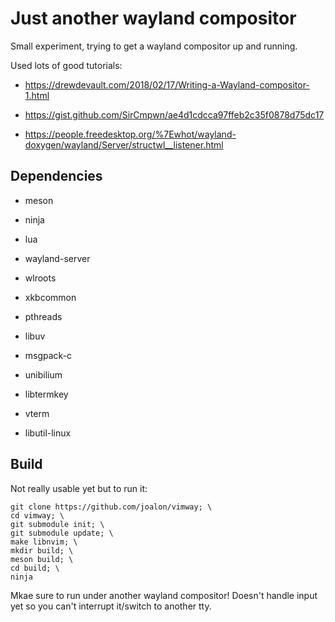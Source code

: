 # Just another wayland compositor

Small experiment, trying to get a wayland compositor up and running.

Used lots of good tutorials:

* https://drewdevault.com/2018/02/17/Writing-a-Wayland-compositor-1.html

* https://gist.github.com/SirCmpwn/ae4d1cdcca97ffeb2c35f0878d75dc17

* https://people.freedesktop.org/%7Ewhot/wayland-doxygen/wayland/Server/structwl__listener.html

## Dependencies

* meson
* ninja

* lua
* wayland-server
* wlroots
* xkbcommon
* pthreads
* libuv
* msgpack-c
* unibilium
* libtermkey
* vterm
* libutil-linux

## Build
Not really usable yet but to run it:

```
git clone https://github.com/joalon/vimway; \
cd vimway; \
git submodule init; \
git submodule update; \
make libnvim; \
mkdir build; \
meson build; \
cd build; \
ninja
```
Mkae sure to run under another wayland compositor! Doesn't handle input yet so you can't interrupt it/switch to another tty.
